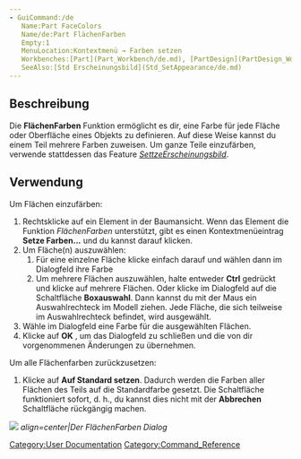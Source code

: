 ```yaml
---
- GuiCommand:/de
   Name:Part FaceColors
   Name/de:Part FlächenFarben
   Empty:1
   MenuLocation:Kontextmenü → Farben setzen
   Workbenches:[Part](Part_Workbench/de.md), [PartDesign](PartDesign_Workbench/de.md)
   SeeAlso:[Std Erscheinungsbild](Std_SetAppearance/de.md)
---
```



</div>

## Beschreibung

Die **FlächenFarben** Funktion ermöglicht es dir, eine Farbe für jede Fläche oder Oberfläche eines Objekts zu definieren. Auf diese Weise kannst du einem Teil mehrere Farben zuweisen. Um ganze Teile einzufärben, verwende stattdessen das Feature *[SettzeErscheinungsbild](Std_SetAppearance/de.md)*.

## Verwendung

Um Flächen einzufärben:

1.  Rechtsklicke auf ein Element in der Baumansicht. Wenn das Element die Funktion *FlächenFarben* unterstützt, gibt es einen Kontextmenüeintrag **Setze Farben\...** und du kannst darauf klicken.
2.  Um Fläche(n) auszuwählen:
    1.  Für eine einzelne Fläche klicke einfach darauf und wählen dann im Dialogfeld ihre Farbe
    2.  Um mehrere Flächen auszuwählen, halte entweder **Ctrl** gedrückt und klicke auf mehrere Flächen.
        Oder klicke im Dialogfeld auf die Schaltfläche **Boxauswahl**. Dann kannst du mit der Maus ein Auswahlrechteck im Modell ziehen. Jede Fläche, die sich teilweise im Auswahlrechteck befindet, wird ausgewählt.
3.  Wähle im Dialogfeld eine Farbe für die ausgewählten Flächen.
4.  Klicke auf **OK** , um das Dialogfeld zu schließen und die von dir vorgenommenen Änderungen zu übernehmen.

Um alle Flächenfarben zurückzusetzen:

1.  Klicke auf **Auf Standard setzen**. Dadurch werden die Farben aller Flächen des Teils auf die Standardfarbe gesetzt. Die Schaltfläche funktioniert sofort, d. h., du kannst dies nicht mit der **Abbrechen** Schaltfläche rückgängig machen.


<div class="mw-translate-fuzzy">

![](images/Part_FaceColors-dialog.png ) *align=center|Der FlächenFarben Dialog*


</div>


<div class="mw-translate-fuzzy">





</div>


 

[Category:User Documentation](Category:User_Documentation.md) [Category:Command\_Reference](Category:Command_Reference.md)
